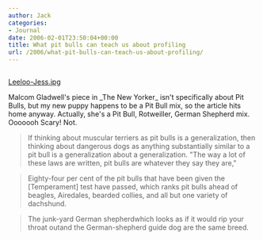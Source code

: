 ```yaml
---
author: Jack
categories:
- Journal
date: 2006-02-01T23:50:04+00:00
title: What pit bulls can teach us about profiling
url: /2006/what-pit-bulls-can-teach-us-about-profiling/
---
```


<div>
  <p>
    <a href="http://www.flickr.com/photos/jbaty/86942466/" title="photo sharing"><img src="http://static.flickr.com/43/86942466_b35548b9d4_m.jpg" alt="" /></a>
  </p></p> 
  
  <p>
    <a href="http://www.flickr.com/photos/jbaty/86942466/">Leeloo-Jess.jpg</a>
  </p></p>
</div>

Malcom Gladwell's piece in \_The New Yorker\_ isn't specifically about Pit Bulls, but my new puppy happens to be a Pit Bull mix, so the article hits home anyway. Actually, she's a Pit Bull, Rotweiller, German Shepherd mix. Ooooooh Scary! Not. </p> 

> If thinking about muscular terriers as pit bulls is a generalization, then thinking about dangerous dogs as anything substantially similar to a pit bull is a generalization about a generalization. "The way a lot of these laws are written, pit bulls are whatever they say they are," </p> 

> Eighty-four per cent of the pit bulls that have been given the [Temperament] test have passed, which ranks pit bulls ahead of beagles, Airedales, bearded collies, and all but one variety of dachshund. </p> 

> The junk-yard German shepherdwhich looks as if it would rip your throat outand the German-shepherd guide dog are the same breed. </p>